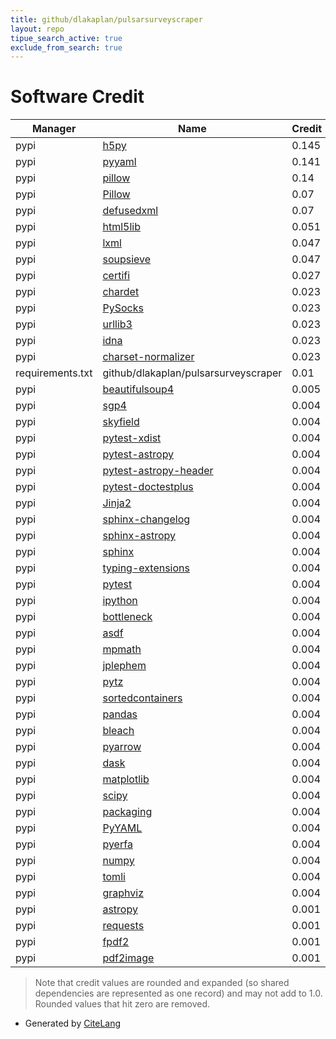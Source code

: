 ```yaml
---
title: github/dlakaplan/pulsarsurveyscraper
layout: repo
tipue_search_active: true
exclude_from_search: true
---
```

# Software Credit

|Manager|Name|Credit|
|-------|----|------|
|pypi|[h5py](http://www.h5py.org)|0.145|
|pypi|[pyyaml](https://pyyaml.org/)|0.141|
|pypi|[pillow](https://pypi.org/project/pillow)|0.14|
|pypi|[Pillow](https://pypi.org/project/Pillow)|0.07|
|pypi|[defusedxml](https://pypi.org/project/defusedxml)|0.07|
|pypi|[html5lib](https://pypi.org/project/html5lib)|0.051|
|pypi|[lxml](https://pypi.org/project/lxml)|0.047|
|pypi|[soupsieve](https://pypi.org/project/soupsieve)|0.047|
|pypi|[certifi](https://pypi.org/project/certifi)|0.027|
|pypi|[chardet](https://pypi.org/project/chardet)|0.023|
|pypi|[PySocks](https://pypi.org/project/PySocks)|0.023|
|pypi|[urllib3](https://pypi.org/project/urllib3)|0.023|
|pypi|[idna](https://pypi.org/project/idna)|0.023|
|pypi|[charset-normalizer](https://pypi.org/project/charset-normalizer)|0.023|
|requirements.txt|github/dlakaplan/pulsarsurveyscraper|0.01|
|pypi|[beautifulsoup4](https://www.crummy.com/software/BeautifulSoup/bs4/)|0.005|
|pypi|[sgp4](https://github.com/brandon-rhodes/python-sgp4)|0.004|
|pypi|[skyfield](http://github.com/brandon-rhodes/python-skyfield/)|0.004|
|pypi|[pytest-xdist](https://github.com/pytest-dev/pytest-xdist)|0.004|
|pypi|[pytest-astropy](https://pypi.org/project/pytest-astropy)|0.004|
|pypi|[pytest-astropy-header](https://pypi.org/project/pytest-astropy-header)|0.004|
|pypi|[pytest-doctestplus](https://pypi.org/project/pytest-doctestplus)|0.004|
|pypi|[Jinja2](https://pypi.org/project/Jinja2)|0.004|
|pypi|[sphinx-changelog](https://pypi.org/project/sphinx-changelog)|0.004|
|pypi|[sphinx-astropy](https://pypi.org/project/sphinx-astropy)|0.004|
|pypi|[sphinx](https://pypi.org/project/sphinx)|0.004|
|pypi|[typing-extensions](https://pypi.org/project/typing-extensions)|0.004|
|pypi|[pytest](https://pypi.org/project/pytest)|0.004|
|pypi|[ipython](https://pypi.org/project/ipython)|0.004|
|pypi|[bottleneck](https://pypi.org/project/bottleneck)|0.004|
|pypi|[asdf](https://pypi.org/project/asdf)|0.004|
|pypi|[mpmath](https://pypi.org/project/mpmath)|0.004|
|pypi|[jplephem](https://pypi.org/project/jplephem)|0.004|
|pypi|[pytz](https://pypi.org/project/pytz)|0.004|
|pypi|[sortedcontainers](https://pypi.org/project/sortedcontainers)|0.004|
|pypi|[pandas](https://pypi.org/project/pandas)|0.004|
|pypi|[bleach](https://pypi.org/project/bleach)|0.004|
|pypi|[pyarrow](https://pypi.org/project/pyarrow)|0.004|
|pypi|[dask](https://pypi.org/project/dask)|0.004|
|pypi|[matplotlib](https://pypi.org/project/matplotlib)|0.004|
|pypi|[scipy](https://pypi.org/project/scipy)|0.004|
|pypi|[packaging](https://pypi.org/project/packaging)|0.004|
|pypi|[PyYAML](https://pypi.org/project/PyYAML)|0.004|
|pypi|[pyerfa](https://pypi.org/project/pyerfa)|0.004|
|pypi|[numpy](https://pypi.org/project/numpy)|0.004|
|pypi|[tomli](https://pypi.org/project/tomli)|0.004|
|pypi|[graphviz](https://pypi.org/project/graphviz)|0.004|
|pypi|[astropy](http://astropy.org)|0.001|
|pypi|[requests](https://requests.readthedocs.io)|0.001|
|pypi|[fpdf2](https://pyfpdf.github.io/fpdf2/)|0.001|
|pypi|[pdf2image](https://github.com/Belval/pdf2image)|0.001|


> Note that credit values are rounded and expanded (so shared dependencies are represented as one record) and may not add to 1.0. Rounded values that hit zero are removed.


- Generated by [CiteLang](https://github.com/vsoch/citelang)
